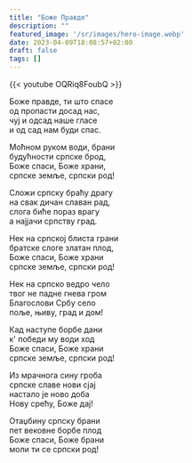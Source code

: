 ```yaml
---
title: "Боже Правде"
description: ""
featured_image: '/sr/images/hero-image.webp'
date: 2023-04-09T18:08:57+02:00
draft: false
tags: []
---
```


{{< youtube OQRiq8FoubQ >}}

Боже правде, ти што спасе  
од пропасти досад нас,  
чуј и одсад наше гласе  
и од сад нам буди спас.

Моћном руком води, брани  
будућности српске брод,  
Боже спаси, Боже храни,  
српске земље, српски род!

Сложи српску браћу драгу  
на свак дичан славан рад,  
слога биће пораз врагу  
а најјачи српству град.

Нек на српској блиста грани  
братске слоге златан плод,  
Боже спаси, Боже храни  
српске земље, српски род!

Нек на српско ведро чело  
твог не падне гнева гром  
Благослови Србу село  
поље, њиву, град и дом!

Кад наступе борбе дани  
к' победи му води ход  
Боже спаси, Боже храни  
српске земље, српски род!

Из мрачнога сину гроба  
српске славе нови сјај  
настало је ново доба  
Нову срећу, Боже дај!

Отаџбину српску брани  
пет вековне борбе плод  
Боже спаси, Боже брани  
моли ти се српски род!
